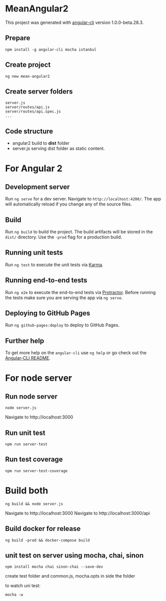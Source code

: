 # MeanAngular2

This project was generated with [angular-cli](https://github.com/angular/angular-cli) version 1.0.0-beta.28.3.
## Prepare
```
npm install -g angular-cli mocha istanbul
```

## Create project
```
ng new mean-angular2
```

## Create server folders
```
server.js
server/routes/api.js
server/routes/api.spec.js
...
```

## Code structure
* angular2 build to **dist** folder
* server.js serving dist folder as static content.


# For Angular 2
## Development server
Run `ng serve` for a dev server. Navigate to `http://localhost:4200/`. The app will automatically reload if you change any of the source files.

## Build
Run `ng build` to build the project. The build artifacts will be stored in the `dist/` directory. Use the `-prod` flag for a production build.

## Running unit tests
Run `ng test` to execute the unit tests via [Karma](https://karma-runner.github.io).

## Running end-to-end tests
Run `ng e2e` to execute the end-to-end tests via [Protractor](http://www.protractortest.org/).
Before running the tests make sure you are serving the app via `ng serve`.

## Deploying to GitHub Pages
Run `ng github-pages:deploy` to deploy to GitHub Pages.

## Further help
To get more help on the `angular-cli` use `ng help` or go check out the [Angular-CLI README](https://github.com/angular/angular-cli/blob/master/README.md).

# For node server

## Run node server
```
node server.js
```
Navigate to http://localhost:3000

## Run unit test
```
npm run server-test
```

## Run test coverage
```
npm run server-test-coverage
```

# Build both
```
ng build && node server.js
```
Navigate to http://localhost:3000
Navigate to http://localhost:3000/api

## Build docker for release
```
ng build -prod && docker-compose build
```

## unit test on server using mocha, chai, sinon
```
npm install mocha chai sinon-chai --save-dev
```
create test folder and common.js, mocha.opts in side the folder

to watch uni test:
```
mocha -w
```
